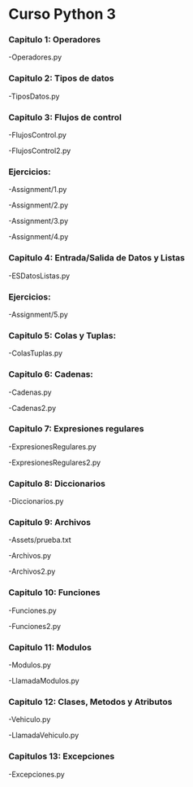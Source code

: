 
# Curso Python 3

### Capitulo 1: Operadores

-Operadores.py 

### Capitulo 2: Tipos de datos

-TiposDatos.py

### Capitulo 3: Flujos de control

-FlujosControl.py

-FlujosControl2.py

### Ejercicios:

-Assignment/1.py

-Assignment/2.py

-Assignment/3.py

-Assignment/4.py

### Capitulo 4: Entrada/Salida de Datos y Listas  

-ESDatosListas.py

### Ejercicios:

-Assignment/5.py

### Capitulo 5: Colas y Tuplas:

-ColasTuplas.py

### Capitulo 6: Cadenas:

-Cadenas.py

-Cadenas2.py

### Capitulo 7: Expresiones regulares

-ExpresionesRegulares.py

-ExpresionesRegulares2.py

### Capitulo 8: Diccionarios

-Diccionarios.py

### Capitulo 9: Archivos

-Assets/prueba.txt

-Archivos.py

-Archivos2.py

### Capitulo 10: Funciones

-Funciones.py

-Funciones2.py

### Capitulo 11: Modulos

-Modulos.py

-LlamadaModulos.py

### Capitulo 12: Clases, Metodos y Atributos

-Vehiculo.py

-LlamadaVehiculo.py

### Capitulos 13: Excepciones

-Excepciones.py




